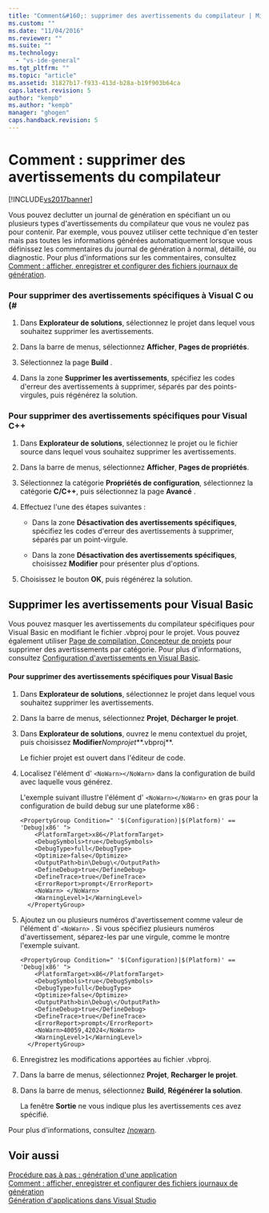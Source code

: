 ```yaml
---
title: "Comment&#160;: supprimer des avertissements du compilateur | Microsoft Docs"
ms.custom: ""
ms.date: "11/04/2016"
ms.reviewer: ""
ms.suite: ""
ms.technology: 
  - "vs-ide-general"
ms.tgt_pltfrm: ""
ms.topic: "article"
ms.assetid: 31827b17-f933-413d-b28a-b19f903b64ca
caps.latest.revision: 5
author: "kempb"
ms.author: "kempb"
manager: "ghogen"
caps.handback.revision: 5
---
```

# Comment&#160;: supprimer des avertissements du compilateur
[!INCLUDE[vs2017banner](../code-quality/includes/vs2017banner.md)]

Vous pouvez declutter un journal de génération en spécifiant un ou plusieurs types d'avertissements du compilateur que vous ne voulez pas pour contenir.  Par exemple, vous pouvez utiliser cette technique d'en tester mais pas toutes les informations générées automatiquement lorsque vous définissez les commentaires du journal de génération à normal, détaillé, ou diagnostic.  Pour plus d'informations sur les commentaires, consultez [Comment : afficher, enregistrer et configurer des fichiers journaux de génération](../ide/how-to-view-save-and-configure-build-log-files.md).  
  
### Pour supprimer des avertissements spécifiques à Visual C ou \(\#  
  
1.  Dans **Explorateur de solutions**, sélectionnez le projet dans lequel vous souhaitez supprimer les avertissements.  
  
2.  Dans la barre de menus, sélectionnez **Afficher**, **Pages de propriétés**.  
  
3.  Sélectionnez la page **Build** .  
  
4.  Dans la zone **Supprimer les avertissements**, spécifiez les codes d'erreur des avertissements à supprimer, séparés par des points\-virgules, puis régénérez la solution.  
  
### Pour supprimer des avertissements spécifiques pour Visual C\+\+  
  
1.  Dans **Explorateur de solutions**, sélectionnez le projet ou le fichier source dans lequel vous souhaitez supprimer les avertissements.  
  
2.  Dans la barre de menus, sélectionnez **Afficher**, **Pages de propriétés**.  
  
3.  Sélectionnez la catégorie **Propriétés de configuration**, sélectionnez la catégorie **C\/C\+\+**, puis sélectionnez la page **Avancé** .  
  
4.  Effectuez l'une des étapes suivantes :  
  
    -   Dans la zone **Désactivation des avertissements spécifiques**, spécifiez les codes d'erreur des avertissements à supprimer, séparés par un point\-virgule.  
  
    -   Dans la zone **Désactivation des avertissements spécifiques**, choisissez **Modifier** pour présenter plus d'options.  
  
5.  Choisissez le bouton **OK**, puis régénérez la solution.  
  
## Supprimer les avertissements pour Visual Basic  
 Vous pouvez masquer les avertissements du compilateur spécifiques pour Visual Basic en modifiant le fichier .vbproj pour le projet.  Vous pouvez également utiliser [Page de compilation, Concepteur de projets](../ide/reference/compile-page-project-designer-visual-basic.md) pour supprimer des avertissements par catégorie.  Pour plus d'informations, consultez [Configuration d'avertissements en Visual Basic](../ide/configuring-warnings-in-visual-basic.md).  
  
#### Pour supprimer des avertissements spécifiques pour Visual Basic  
  
1.  Dans **Explorateur de solutions**, sélectionnez le projet dans lequel vous souhaitez supprimer les avertissements.  
  
2.  Dans la barre de menus, sélectionnez **Projet**, **Décharger le projet**.  
  
3.  Dans **Explorateur de solutions**, ouvrez le menu contextuel du projet, puis choisissez **Modifier***Nomprojet***.vbproj**.  
  
     Le fichier projet est ouvert dans l'éditeur de code.  
  
4.  Localisez l'élément d' `<NoWarn></NoWarn>` dans la configuration de build avec laquelle vous générez.  
  
     L'exemple suivant illustre l'élément d' `<NoWarn></NoWarn>` en gras pour la configuration de build debug sur une plateforme x86 :  
  
    ```  
    <PropertyGroup Condition=" '$(Configuration)|$(Platform)' == 'Debug|x86' ">  
        <PlatformTarget>x86</PlatformTarget>  
        <DebugSymbols>true</DebugSymbols>  
        <DebugType>full</DebugType>  
        <Optimize>false</Optimize>  
        <OutputPath>bin\Debug\</OutputPath>  
        <DefineDebug>true</DefineDebug>  
        <DefineTrace>true</DefineTrace>  
        <ErrorReport>prompt</ErrorReport>  
        <NoWarn> </NoWarn>  
        <WarningLevel>1</WarningLevel>  
      </PropertyGroup>  
    ```  
  
5.  Ajoutez un ou plusieurs numéros d'avertissement comme valeur de l'élément d' `<NoWarn>` .  Si vous spécifiez plusieurs numéros d'avertissement, séparez\-les par une virgule, comme le montre l'exemple suivant.  
  
    ```  
    <PropertyGroup Condition=" '$(Configuration)|$(Platform)' == 'Debug|x86' ">  
        <PlatformTarget>x86</PlatformTarget>  
        <DebugSymbols>true</DebugSymbols>  
        <DebugType>full</DebugType>  
        <Optimize>false</Optimize>  
        <OutputPath>bin\Debug\</OutputPath>  
        <DefineDebug>true</DefineDebug>  
        <DefineTrace>true</DefineTrace>  
        <ErrorReport>prompt</ErrorReport>  
        <NoWarn>40059,42024</NoWarn>  
        <WarningLevel>1</WarningLevel>  
      </PropertyGroup>  
    ```  
  
6.  Enregistrez les modifications apportées au fichier .vbproj.  
  
7.  Dans la barre de menus, sélectionnez **Projet**, **Recharger le projet**.  
  
8.  Dans la barre de menus, sélectionnez **Build**, **Régénérer la solution**.  
  
     La fenêtre **Sortie** ne vous indique plus les avertissements ces avez spécifié.  
  
 Pour plus d'informations, consultez [\/nowarn](/dotnet/visual-basic/reference/command-line-compiler/nowarn).  
  
## Voir aussi  
 [Procédure pas à pas : génération d'une application](../ide/walkthrough-building-an-application.md)   
 [Comment : afficher, enregistrer et configurer des fichiers journaux de génération](../ide/how-to-view-save-and-configure-build-log-files.md)   
 [Génération d'applications dans Visual Studio](../ide/compiling-and-building-in-visual-studio.md)